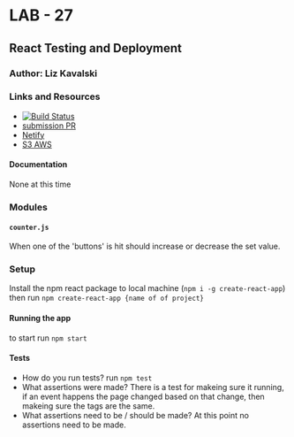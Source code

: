 
# LAB - 27

## React Testing and Deployment

### Author: Liz Kavalski

### Links and Resources
* [![Build Status](https://travis-ci.com/liz-kavalski-401-advanced-javascript/lab-27.svg?branch=master)](https://travis-ci.com/liz-kavalski-401-advanced-javascript/lab-27)
* [submission PR](http://xyz.com)
* [Netify](http://xyz.com)
* [S3 AWS]()

#### Documentation
None at this time

### Modules
#### `counter.js`
When one of the 'buttons' is hit should increase or decrease the set value. 

### Setup
Install the npm react package to local machine (`npm i -g create-react-app`) then run `npm create-react-app {name of of project}`  


#### Running the app
to start run `npm start`
  
#### Tests
* How do you run tests?
run `npm test`
* What assertions were made?
There is a test for makeing sure it running, if an event happens the page changed based on that change, then makeing sure the tags are the same.
* What assertions need to be / should be made?
At this point no assertions need to be made.

